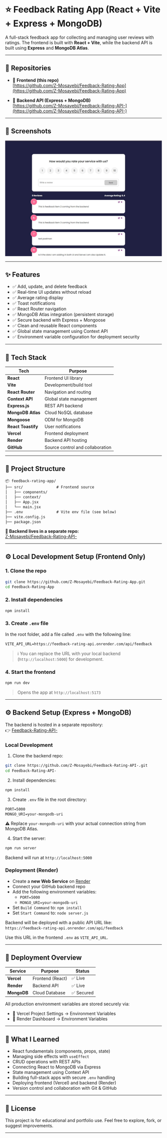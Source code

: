 # ⭐ Feedback Rating App (React + Vite + Express + MongoDB)

A full-stack feedback app for collecting and managing user reviews with ratings. The frontend is built with **React + Vite**, while the backend API is built using **Express** and **MongoDB Atlas**.

---




## 🔁 Repositories

- 🔹 **Frontend (this repo)**  
  [https://github.com/Z-Mosayebi/Feedback-Rating-App](https://github.com/Z-Mosayebi/Feedback-Rating-App)

- 🔹 **Backend API (Express + MongoDB)**  
  [https://github.com/Z-Mosayebi/Feedback-Rating-API-](https://github.com/Z-Mosayebi/Feedback-Rating-API-)

---

## 📸 Screenshots

![App Preview](assets/screenshots.JPG)

---

## ✨ Features

- ✅ Add, update, and delete feedback
- ✅ Real-time UI updates without reload
- ✅ Average rating display
- ✅ Toast notifications
- ✅ React Router navigation
- ✅ MongoDB Atlas integration (persistent storage)
- ✅ Secure backend with Express + Mongoose
- ✅ Clean and reusable React components
- ✅ Global state management using Context API
- ✅ Environment variable configuration for deployment security

---

## 🧱 Tech Stack

| Tech               | Purpose                                   |
| ------------------ | ----------------------------------------- |
| **React**          | Frontend UI library                       |
| **Vite**           | Development/build tool                    |
| **React Router**   | Navigation and routing                    |
| **Context API**    | Global state management                   |
| **Express.js**     | REST API backend                          |
| **MongoDB Atlas**  | Cloud NoSQL database                      |
| **Mongoose**       | ODM for MongoDB                           |
| **React Toastify** | User notifications                        |
| **Vercel**         | Frontend deployment                       |
| **Render**         | Backend API hosting                       |
| **GitHub**         | Source control and collaboration          |

---

## 📁 Project Structure

```
📦 feedback-rating-app/
├── src/               # Frontend source
│   ├── components/
│   ├── context/
│   ├── App.jsx
│   └── main.jsx
├── .env               # Vite env file (see below)
├── vite.config.js
├── package.json
```

**🔧 Backend lives in a separate repo:**  
[Z-Mosayebi/Feedback-Rating-API-](https://github.com/Z-Mosayebi/Feedback-Rating-API-)

---

## ⚙️ Local Development Setup (Frontend Only)

### 1. Clone the repo

```bash
git clone https://github.com/Z-Mosayebi/Feedback-Rating-App.git
cd Feedback-Rating-App
```

### 2. Install dependencies

```bash
npm install
```

### 3. Create `.env` file

In the root folder, add a file called `.env` with the following line:

```env
VITE_API_URL=https://feedback-rating-api.onrender.com/api/feedback
```

> ℹ️ You can replace the URL with your local backend (`http://localhost:5000`) for development.

### 4. Start the frontend

```bash
npm run dev
```

> Opens the app at `http://localhost:5173`

---

## ⚙️ Backend Setup (Express + MongoDB)

The backend is hosted in a separate repository:  
👉 [Feedback-Rating-API-](https://github.com/Z-Mosayebi/Feedback-Rating-API-)

### Local Development

1. Clone the backend repo:

```bash
git clone https://github.com/Z-Mosayebi/Feedback-Rating-API-.git
cd Feedback-Rating-API-
```

2. Install dependencies:

```bash
npm install
```

3. Create `.env` file in the root directory:

```env
PORT=5000
MONGO_URI=your-mongodb-uri
```

⚠️ Replace `your-mongodb-uri` with your actual connection string from MongoDB Atlas.

4. Start the server:

```bash
npm run server
```

Backend will run at `http://localhost:5000`

### Deployment (Render)

- Create a **new Web Service** on [Render](https://render.com)
- Connect your GitHub backend repo
- Add the following environment variables:
  - `PORT=5000`
  - `MONGO_URI=your-mongodb-uri`
- Set `Build Command` to: `npm install`
- Set `Start Command` to: `node server.js`

Backend will be deployed with a public API URL like:  
`https://feedback-rating-api.onrender.com/api/feedback`

Use this URL in the frontend `.env` as `VITE_API_URL`.

---

## 🚀 Deployment Overview

| Service     | Purpose           | Status     |
|------------|-------------------|------------|
| **Vercel** | Frontend (React)  | ✅ Live     |
| **Render** | Backend API       | ✅ Live     |
| **MongoDB**| Cloud Database    | ✅ Secured |

All production environment variables are stored securely via:
- 🔐 Vercel Project Settings → Environment Variables
- 🔐 Render Dashboard → Environment Variables

---

## 📘 What I Learned

- React fundamentals (components, props, state)
- Managing side effects with `useEffect`
- CRUD operations with REST APIs
- Connecting React to MongoDB via Express
- State management using Context API
- Building full-stack apps with secure `.env` handling
- Deploying frontend (Vercel) and backend (Render)
- Version control and collaboration with Git & GitHub

---

## 📎 License

This project is for educational and portfolio use. Feel free to explore, fork, or suggest improvements.

---